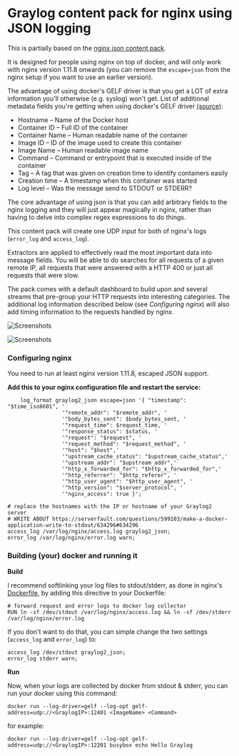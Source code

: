 # Graylog content pack for nginx using JSON logging

This is partially based on the [nginx json content pack](https://github.com/petestorey26/graylog-content-pack-nginx-json).

It is designed for people using nginx on top of docker, and will only work with nginx version 1.11.8 onwards (you can remove the `escape=json` from the nginx setup if you want to use an earlier version).

The advantage of using docker's GELF driver is that you get a LOT of extra information you'll otherwise (e.g. syslog) won't get.
List of additional metadata fields you're getting when using docker's GELF driver [(source)](https://www.graylog.org/post/centralized-docker-container-logging-with-native-graylog-integration):
 
 * Hostname – Name of the Docker host
 * Container ID – Full ID of the container
 * Container Name – Human readable name of the container
 * Image ID – ID of the image used to create this container
 * Image Name – Human readable image name
 * Command – Command or entrypoint that is executed inside of the container
 * Tag – A tag that was given on creation time to identify containers easily
 * Creation time – A timestamp when this container was started
 * Log level – Was the message send to STDOUT or STDERR?
 
The core advantage of using json is that you can add arbitrary fields to the nginx logging and they will just appear magically in nginx, rather than having to delve into complex regex expressions to do things.

This content pack will create one UDP input for both of nginx's logs (`error_log` and `access_log`). 

Extractors are applied to effectively read the most important data into message fields. 
You will be able to do searches for all requests of a given remote IP, all requests that were answered with a HTTP 400 or just all requests that were slow.

The pack comes with a default dashboard to build upon and several streams that pre-group your HTTP requests into interesting categories. The additional log information described below (see *Configuring nginx*) will also add timing information to the requests handled by nginx.

![Screenshots](http://i63.tinypic.com/ohrei8.jpg)

![Screenshots](https://s3.amazonaws.com/graylog2public/images/contentpack-nginx-2.png)

### Configuring nginx

You need to run at least nginx version 1.11.8, escaped JSON support.

**Add this to your nginx configuration file and restart the service:**

        log_format graylog2_json escape=json '{ "timestamp": "$time_iso8601", '
                     '"remote_addr": "$remote_addr", '
                     '"body_bytes_sent": $body_bytes_sent, '
                     '"request_time": $request_time, '
                     '"response_status": $status, '
                     '"request": "$request", '
                     '"request_method": "$request_method", '
                     '"host": "$host",'
                     '"upstream_cache_status": "$upstream_cache_status",'
                     '"upstream_addr": "$upstream_addr",'
                     '"http_x_forwarded_for": "$http_x_forwarded_for",'
                     '"http_referrer": "$http_referer", '
                     '"http_user_agent": "$http_user_agent", '
                     '"http_version": "$server_protocol", '
                     '"nginx_access": true }';

    # replace the hostnames with the IP or hostname of your Graylog2 server
    # WRITE ABOUT https://serverfault.com/questions/599103/make-a-docker-application-write-to-stdout/634296#634296
    access_log /var/log/nginx/access.log graylog2_json;
    error_log /var/log/nginx/error.log warn;


### Building (your) docker and running it
**Build**

I recommend softlinking your log files to stdout/stderr, as done in nginx's [Dockerfile](https://github.com/nginxinc/docker-nginx/blob/8921999083def7ba43a06fabd5f80e4406651353/mainline/jessie/Dockerfile#L21-L23), by adding this directive to your Dockerfile:

    # forward request and error logs to docker log collector
    RUN ln -sf /dev/stdout /var/log/nginx/access.log && ln -sf /dev/stderr /var/log/nginx/error.log
    
If you don't want to do that, you can simple change the two settings (`access_log` and `error_log`) to:

    access_log /dev/stdout graylog2_json;
    error_log stderr warn;

**Run**

Now, when your logs are collected by docker from stdout & stderr, you can run your docker using this command:

    docker run --log-driver=gelf --log-opt gelf-address=udp://<GraylogIP>:12401 <ImageName> <Command>
    
for example:

    docker run --log-driver=gelf --log-opt gelf-address=udp://<GraylogIP>:12201 busybox echo Hello Graylog

        